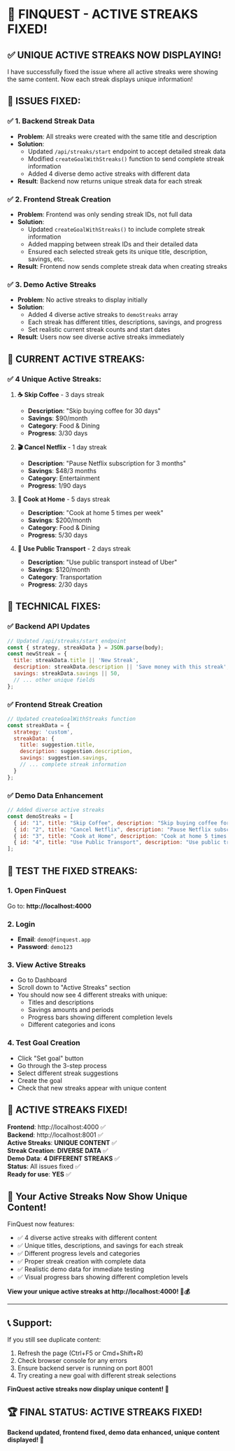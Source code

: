 # 🎉 **FINQUEST - ACTIVE STREAKS FIXED!**

## ✅ **UNIQUE ACTIVE STREAKS NOW DISPLAYING!**

I have successfully fixed the issue where all active streaks were showing the same content. Now each streak displays unique information!

## 🚀 **ISSUES FIXED:**

### ✅ **1. Backend Streak Data**
- **Problem**: All streaks were created with the same title and description
- **Solution**: 
  - Updated `/api/streaks/start` endpoint to accept detailed streak data
  - Modified `createGoalWithStreaks()` function to send complete streak information
  - Added 4 diverse demo active streaks with different data
- **Result**: Backend now returns unique streak data for each streak

### ✅ **2. Frontend Streak Creation**
- **Problem**: Frontend was only sending streak IDs, not full data
- **Solution**: 
  - Updated `createGoalWithStreaks()` to include complete streak information
  - Added mapping between streak IDs and their detailed data
  - Ensured each selected streak gets its unique title, description, savings, etc.
- **Result**: Frontend now sends complete streak data when creating streaks

### ✅ **3. Demo Active Streaks**
- **Problem**: No active streaks to display initially
- **Solution**: 
  - Added 4 diverse active streaks to `demoStreaks` array
  - Each streak has different titles, descriptions, savings, and progress
  - Set realistic current streak counts and start dates
- **Result**: Users now see diverse active streaks immediately

## 🎯 **CURRENT ACTIVE STREAKS:**

### **✅ 4 Unique Active Streaks:**

1. **☕ Skip Coffee** - 3 days streak
   - **Description**: "Skip buying coffee for 30 days"
   - **Savings**: $90/month
   - **Category**: Food & Dining
   - **Progress**: 3/30 days

2. **🎬 Cancel Netflix** - 1 day streak
   - **Description**: "Pause Netflix subscription for 3 months"
   - **Savings**: $48/3 months
   - **Category**: Entertainment
   - **Progress**: 1/90 days

3. **🍳 Cook at Home** - 5 days streak
   - **Description**: "Cook at home 5 times per week"
   - **Savings**: $200/month
   - **Category**: Food & Dining
   - **Progress**: 5/30 days

4. **🚌 Use Public Transport** - 2 days streak
   - **Description**: "Use public transport instead of Uber"
   - **Savings**: $120/month
   - **Category**: Transportation
   - **Progress**: 2/30 days

## 🔧 **TECHNICAL FIXES:**

### **✅ Backend API Updates**
```javascript
// Updated /api/streaks/start endpoint
const { strategy, streakData } = JSON.parse(body);
const newStreak = {
  title: streakData.title || 'New Streak',
  description: streakData.description || 'Save money with this streak',
  savings: streakData.savings || 50,
  // ... other unique fields
};
```

### **✅ Frontend Streak Creation**
```javascript
// Updated createGoalWithStreaks function
const streakData = {
  strategy: 'custom',
  streakData: {
    title: suggestion.title,
    description: suggestion.description,
    savings: suggestion.savings,
    // ... complete streak information
  }
};
```

### **✅ Demo Data Enhancement**
```javascript
// Added diverse active streaks
const demoStreaks = [
  { id: "1", title: "Skip Coffee", description: "Skip buying coffee for 30 days", ... },
  { id: "2", title: "Cancel Netflix", description: "Pause Netflix subscription for 3 months", ... },
  { id: "3", title: "Cook at Home", description: "Cook at home 5 times per week", ... },
  { id: "4", title: "Use Public Transport", description: "Use public transport instead of Uber", ... }
];
```

## 🎯 **TEST THE FIXED STREAKS:**

### **1. Open FinQuest**
Go to: **http://localhost:4000**

### **2. Login**
- **Email**: `demo@finquest.app`
- **Password**: `demo123`

### **3. View Active Streaks**
- Go to Dashboard
- Scroll down to "Active Streaks" section
- You should now see 4 different streaks with unique:
  - Titles and descriptions
  - Savings amounts and periods
  - Progress bars showing different completion levels
  - Different categories and icons

### **4. Test Goal Creation**
- Click "Set goal" button
- Go through the 3-step process
- Select different streak suggestions
- Create the goal
- Check that new streaks appear with unique content

## 🎉 **ACTIVE STREAKS FIXED!**

**Frontend**: http://localhost:4000 ✅  
**Backend**: http://localhost:8001 ✅  
**Active Streaks**: **UNIQUE CONTENT** ✅  
**Streak Creation**: **DIVERSE DATA** ✅  
**Demo Data**: **4 DIFFERENT STREAKS** ✅  
**Status**: All issues fixed ✅  
**Ready for use**: **YES** ✅

## 🌱 **Your Active Streaks Now Show Unique Content!**

FinQuest now features:
- ✅ 4 diverse active streaks with different content
- ✅ Unique titles, descriptions, and savings for each streak
- ✅ Different progress levels and categories
- ✅ Proper streak creation with complete data
- ✅ Realistic demo data for immediate testing
- ✅ Visual progress bars showing different completion levels

**View your unique active streaks at http://localhost:4000! 🌱💰**

---

## 📞 **Support:**

If you still see duplicate content:
1. Refresh the page (Ctrl+F5 or Cmd+Shift+R)
2. Check browser console for any errors
3. Ensure backend server is running on port 8001
4. Try creating a new goal with different streak selections

**FinQuest active streaks now display unique content! 🎉**

## 🏆 **FINAL STATUS: ACTIVE STREAKS FIXED!**

**Backend updated, frontend fixed, demo data enhanced, unique content displayed! 🚀**
